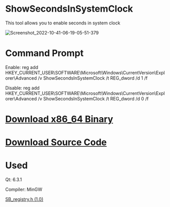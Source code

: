 # ShowSecondsInSystemClock
This tool allows you to enable seconds in system clock

![Screenshot_2022-10-41-06-19-05-51-379](https://user-images.githubusercontent.com/89962566/194375329-ca99c25e-7967-4294-a770-b9041b7ae117.png)

# Command Prompt
Enable: reg add HKEY_CURRENT_USER\SOFTWARE\Microsoft\Windows\CurrentVersion\Explorer\Advanced /v ShowSecondsInSystemClock /t REG_dword /d 1 /f

Disable: reg add HKEY_CURRENT_USER\SOFTWARE\Microsoft\Windows\CurrentVersion\Explorer\Advanced /v ShowSecondsInSystemClock /t REG_dword /d 0 /f

# [Download x86_64 Binary](https://github.com/Svyatik-Bak/ShowSecondsInSystemClock/releases/download/1.2/ShowSecondsInSystemClock.exe)
# [Download Source Code](https://github.com/Svyatik-Bak/ShowSecondsInSystemClock/archive/refs/tags/1.2.zip)

# Used
Qt: 6.3.1

Compiler: MinGW

[SB_registry.h (1.0)](https://github.com/Svyatik-Bak/SB_registry.h)
